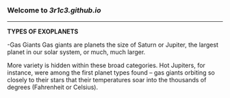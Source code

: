 ### Welcome to *3r1c3.github.io*
---
**TYPES OF EXOPLANETS**

-Gas Giants
Gas giants are planets the size of Saturn or Jupiter, the largest planet in our solar system, or much, much larger.

More variety is hidden within these broad categories. Hot Jupiters, for instance, were among the first planet types found – gas giants orbiting so closely to their stars that their temperatures soar into the thousands of degrees (Fahrenheit or Celsius).
